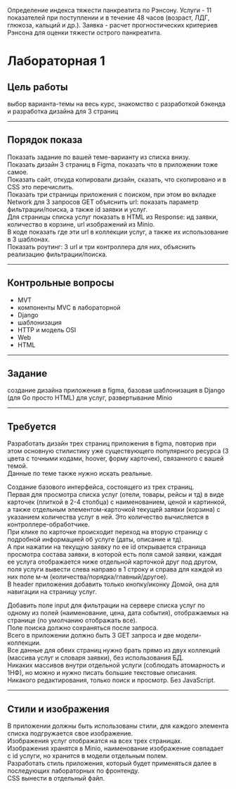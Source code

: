 Определение индекса тяжести панкреатита по Рэнсону. Услуги - 11 показателей при поступлении и в течение 48 часов (возраст, ЛДГ, глюкоза, кальций и др.). Заявка - расчет прогностических критериев Рэнсона для оценки тяжести острого панкреатита.

# Лабораторная 1

## Цель работы
выбор варианта-темы на весь курс, знакомство с разработкой бэкенда и разработка дизайна для 3 страниц

---

## Порядок показа
Показать задание по вашей теме-варианту из списка внизу.  
Показать дизайн 3 страниц в Figma, показать что в приложении тоже самое.  
Показать сайт, откуда копировали дизайн, сказать, что скопировано и в CSS это перечислить.  
Показать три страницы приложения с поиском, при этом во вкладке Network для 3 запросов GET объяснить url: показать параметр фильтрации/поиска, а также id заявки и услуг.  
Для страницы списка услуг показать в HTML из Response: ид заявки, количество в корзине, url изображений из Minio.  
В коде показать где эти url в коллекции услуг, а также их использование в 3 шаблонах.  
Показать роутинг: 3 url и три контроллера для них, объяснить реализацию фильтрации/поиска.  

---

## Контрольные вопросы
- MVT  
- компоненты MVC в лабораторной  
- Django  
- шаблонизация  
- HTTP и модель OSI  
- Web  
- HTML  

---

## Задание
создание дизайна приложения в figma, базовая шаблонизация в Django (для Go просто HTML) для услуг, развертывание Minio  

---

## Требуется
Разработать дизайн трех страниц приложения в figma, повторив при этом основную стилистику уже существующего популярного ресурса (3 цвета с точными кодами, hoover, форму карточек), связанного с вашей темой.  
Данные по теме также нужно искать реальные.  

Создание базового интерфейса, состоящего из трех страниц.  
Первая для просмотра списка услуг (отели, товары, рейсы и тд) в виде карточек (плиткой в 2-4 столбца) с наименованием, ценой и картинкой, а также отдельным элементом-карточкой текущей заявки (корзина) с указанием количества услуг в ней. Это количество вычисляется в контроллере-обработчике.  
При клике по карточке происходит переход на вторую страницу с подробной информацией об услуге (даты, описание и тд).  
А при нажатии на текущую заявку по ее id открывается страница просмотра состава заявки, в которой есть поля самой заявки, каждая ее услуга отображается ниже отдельной карточкой друг под другом, поля услуги вывести слева направо в 1 строку и справа для каждой из них поле м-м (количества/порядка/главный/другое).  
В header приложения добавить только кнопку/иконку Домой, она для навигации на страницу услуг.  

Добавить поле input для фильтрации на сервере списка услуг по одному из полей (наименование, цена, дата события), отображаемых на странице (по умолчанию отображать все).  
Поле поиска должно сохраняться после запроса.  
Всего в приложении должно быть 3 GET запроса и две модели-коллекции.  
Все данные для обеих страниц нужно брать прямо из двух коллекций (массива услуг и словаря заявки), без использования БД.  
Никаких массивов внутри отдельной услуги (соблюдать атомарность и 1НФ), но можно и нужно писать большие текстовые описания.  
Никакого редактирования, только поиск и просмотр. Без JavaScript.  

---

## Стили и изображения
В приложении должны быть использованы стили, для каждого элемента списка подгружается свое изображение.  
Изображения услуг отображатся на всех трех страницах.  
Изображения хранятся в Minio, наименование изображение совпадает с id услуги, но хранится в модели отдельным полем.  
Разработать стиль приложения, который будет применяться далее в последующих лабораторных по фронтенду.  
CSS вынести в отдельный файл.  